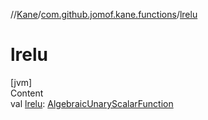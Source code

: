 //[Kane](../index.md)/[com.github.jomof.kane.functions](index.md)/[lrelu](lrelu.md)



# lrelu  
[jvm]  
Content  
val [lrelu](lrelu.md): [AlgebraicUnaryScalarFunction](../com.github.jomof.kane.impl.functions/-algebraic-unary-scalar-function/index.md)  




